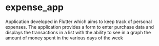 # expense_app

Application developed in Flutter which aims to keep track of personal expenses.
The application provides a form to enter purchase data and displays the transactions in a list with the ability to see in a graph the amount of money spent in the various days of the week
